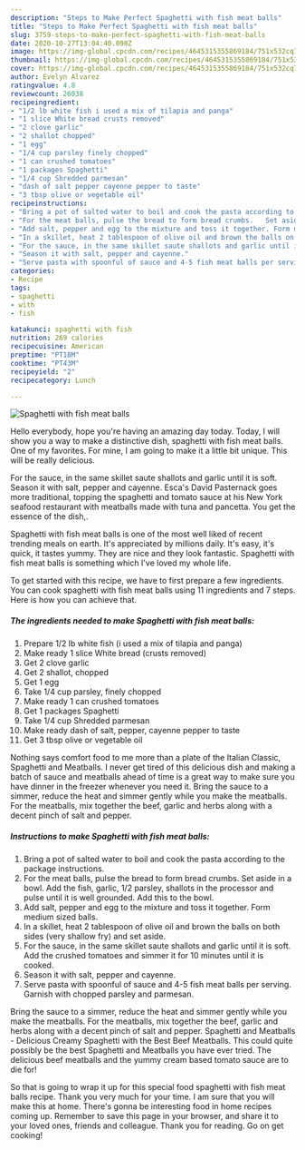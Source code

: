 ```yaml
---
description: "Steps to Make Perfect Spaghetti with fish meat balls"
title: "Steps to Make Perfect Spaghetti with fish meat balls"
slug: 3759-steps-to-make-perfect-spaghetti-with-fish-meat-balls
date: 2020-10-27T13:04:40.090Z
image: https://img-global.cpcdn.com/recipes/4645315355869184/751x532cq70/spaghetti-with-fish-meat-balls-recipe-main-photo.jpg
thumbnail: https://img-global.cpcdn.com/recipes/4645315355869184/751x532cq70/spaghetti-with-fish-meat-balls-recipe-main-photo.jpg
cover: https://img-global.cpcdn.com/recipes/4645315355869184/751x532cq70/spaghetti-with-fish-meat-balls-recipe-main-photo.jpg
author: Evelyn Alvarez
ratingvalue: 4.8
reviewcount: 26038
recipeingredient:
- "1/2 lb white fish i used a mix of tilapia and panga"
- "1 slice White bread crusts removed"
- "2 clove garlic"
- "2 shallot chopped"
- "1 egg"
- "1/4 cup parsley finely chopped"
- "1 can crushed tomatoes"
- "1 packages Spaghetti"
- "1/4 cup Shredded parmesan"
- "dash of salt pepper cayenne pepper to taste"
- "3 tbsp olive or vegetable oil"
recipeinstructions:
- "Bring a pot of salted water to boil and cook the pasta according to the package instructions."
- "For the meat balls, pulse the bread to form bread crumbs.   Set aside in a bowl. Add the fish, garlic, 1/2 parsley, shallots in the processor and pulse until it is well grounded. Add this to the bowl."
- "Add salt, pepper and egg to the mixture and toss it together. Form medium sized balls."
- "In a skillet, heat 2 tablespoon of olive oil and brown the balls on both sides (very shallow fry) and set aside."
- "For the sauce, in the same skillet saute shallots and garlic until it is soft. Add the crushed tomatoes and simmer it for 10 minutes until it is cooked."
- "Season it with salt, pepper and cayenne."
- "Serve pasta with spoonful of sauce and 4-5 fish meat balls per serving. Garnish with chopped parsley and parmesan."
categories:
- Recipe
tags:
- spaghetti
- with
- fish

katakunci: spaghetti with fish 
nutrition: 269 calories
recipecuisine: American
preptime: "PT18M"
cooktime: "PT43M"
recipeyield: "2"
recipecategory: Lunch

---
```



![Spaghetti with fish meat balls](https://img-global.cpcdn.com/recipes/4645315355869184/751x532cq70/spaghetti-with-fish-meat-balls-recipe-main-photo.jpg)

Hello everybody, hope you're having an amazing day today. Today, I will show you a way to make a distinctive dish, spaghetti with fish meat balls. One of my favorites. For mine, I am going to make it a little bit unique. This will be really delicious.

For the sauce, in the same skillet saute shallots and garlic until it is soft. Season it with salt, pepper and cayenne. Esca&#39;s David Pasternack goes more traditional, topping the spaghetti and tomato sauce at his New York seafood restaurant with meatballs made with tuna and pancetta. You get the essence of the dish,.

Spaghetti with fish meat balls is one of the most well liked of recent trending meals on earth. It's appreciated by millions daily. It's easy, it's quick, it tastes yummy. They are nice and they look fantastic. Spaghetti with fish meat balls is something which I've loved my whole life.


To get started with this recipe, we have to first prepare a few ingredients. You can cook spaghetti with fish meat balls using 11 ingredients and 7 steps. Here is how you can achieve that.

<!--inarticleads1-->

##### The ingredients needed to make Spaghetti with fish meat balls:

1. Prepare 1/2 lb white fish (i used a mix of tilapia and panga)
1. Make ready 1 slice White bread (crusts removed)
1. Get 2 clove garlic
1. Get 2 shallot, chopped
1. Get 1 egg
1. Take 1/4 cup parsley, finely chopped
1. Make ready 1 can crushed tomatoes
1. Get 1 packages Spaghetti
1. Take 1/4 cup Shredded parmesan
1. Make ready dash of salt, pepper, cayenne pepper to taste
1. Get 3 tbsp olive or vegetable oil


Nothing says comfort food to me more than a plate of the Italian Classic, Spaghetti and Meatballs. I never get tired of this delicious dish and making a batch of sauce and meatballs ahead of time is a great way to make sure you have dinner in the freezer whenever you need it. Bring the sauce to a simmer, reduce the heat and simmer gently while you make the meatballs. For the meatballs, mix together the beef, garlic and herbs along with a decent pinch of salt and pepper. 

<!--inarticleads2-->

##### Instructions to make Spaghetti with fish meat balls:

1. Bring a pot of salted water to boil and cook the pasta according to the package instructions.
1. For the meat balls, pulse the bread to form bread crumbs.   Set aside in a bowl. Add the fish, garlic, 1/2 parsley, shallots in the processor and pulse until it is well grounded. Add this to the bowl.
1. Add salt, pepper and egg to the mixture and toss it together. Form medium sized balls.
1. In a skillet, heat 2 tablespoon of olive oil and brown the balls on both sides (very shallow fry) and set aside.
1. For the sauce, in the same skillet saute shallots and garlic until it is soft. Add the crushed tomatoes and simmer it for 10 minutes until it is cooked.
1. Season it with salt, pepper and cayenne.
1. Serve pasta with spoonful of sauce and 4-5 fish meat balls per serving. Garnish with chopped parsley and parmesan.


Bring the sauce to a simmer, reduce the heat and simmer gently while you make the meatballs. For the meatballs, mix together the beef, garlic and herbs along with a decent pinch of salt and pepper. Spaghetti and Meatballs - Delicious Creamy Spaghetti with the Best Beef Meatballs. This could quite possibly be the best Spaghetti and Meatballs you have ever tried. The delicious beef meatballs and the yummy cream based tomato sauce are to die for! 

So that is going to wrap it up for this special food spaghetti with fish meat balls recipe. Thank you very much for your time. I am sure that you will make this at home. There's gonna be interesting food in home recipes coming up. Remember to save this page in your browser, and share it to your loved ones, friends and colleague. Thank you for reading. Go on get cooking!

